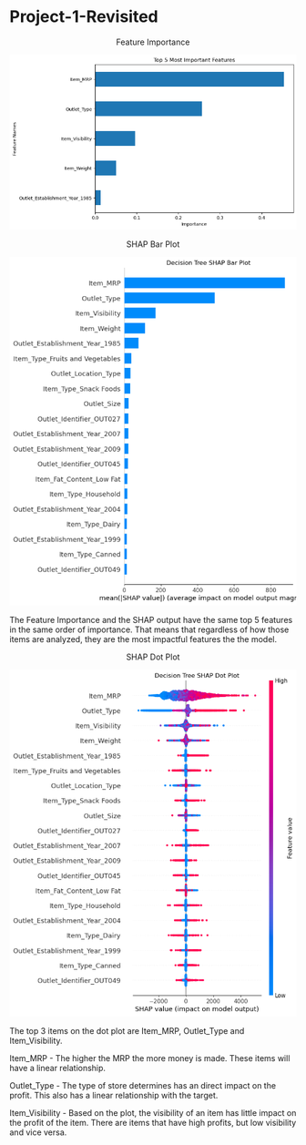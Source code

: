 # Project-1-Revisited

<p align = "center"> 
Feature Importance
</p>

<p align = "center"> 
<img src = "https://github.com/jaytrey777/Project-1-Revisited/blob/main/Images/Dec_Tree_5_Most_Important_Features.png">
</p>


<p align = "center"> 
SHAP Bar Plot
</p>

<p align = "center"> 
<img src = "https://github.com/jaytrey777/Project-1-Revisited/blob/main/Images/Dec_Tree_SHAP_Bar_Plot.png">
</p>

The Feature Importance and the SHAP output have the same top 5 features in the same order of importance. That means that regardless of how those items are analyzed, they are the most impactful features the the model.

<p align = "center"> 
SHAP Dot Plot
</p>

<p align = "center"> 
<img src = "https://github.com/jaytrey777/Project-1-Revisited/blob/main/Images/Dec_Tree_SHAP_Dot_Plot.png">
</p>

The top 3 items on the dot plot are Item_MRP, Outlet_Type and Item_Visibility.
<p>
Item_MRP - The higher the MRP the more money is made. These items will have a linear relationship.
</p>
<p>
Outlet_Type - The type of store determines has an direct impact on the profit. This also has a linear relationship with the target.
</p>
<p>
Item_Visibility - Based on the plot, the visibility of an item has little impact on the profit of the item. There are items that have high profits, but low visibility and vice versa.
